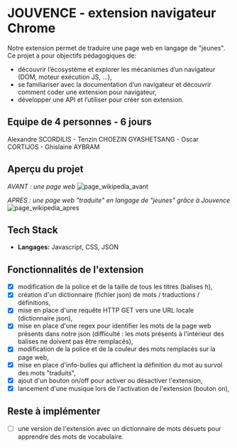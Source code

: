 # JOUVENCE - extension navigateur Chrome

Notre extension permet de traduire une page web en langage de "jeunes".
Ce projet a pour objectifs pédagogiques de:
- découvrir l’écosystème et explorer les mécanismes d’un navigateur (DOM, moteur exécution JS, ...),
- se familiariser avec la documentation d’un navigateur et découvrir comment coder une extension pour navigateur,
- développer une API et l’utiliser pour créer son extension.

## Equipe de 4 personnes - 6 jours

Alexandre SCORDILIS - Tenzin CHOEZIN GYASHETSANG - Oscar CORTIJOS - Ghislaine AYBRAM

## Aperçu du projet

*AVANT : une page web*
![page_wikipedia_avant](https://github.com/Lachignol/Extension-navigateur/assets/110435478/64d1f617-75cf-4d7c-9346-9759027008e2)


*APRES : une page web "traduite" en langage de "jeunes" grâce à Jouvence*
![page_wikipedia_apres](https://github.com/Lachignol/Extension-navigateur/assets/110435478/8da90cbf-8941-4f27-b14a-433cf0d01470)

## Tech Stack

- **Langages:** Javascript, CSS, JSON

## Fonctionnalités de l'extension

- [x] modification de la police et de la taille de tous les titres (balises h),
- [x] création d'un dictionnaire (fichier json) de mots / traductions / définitions,
- [x] mise en place d'une requête HTTP GET vers une URL locale (dictionnaire json),
- [x] mise en place d'une regex pour identifier les mots de la page web présents dans notre json (difficulté : les mots présents à l'intérieur des balises ne doivent pas être remplacés),
- [x] modification de la police et de la couleur des mots remplacés sur la page web,
- [x] mise en place d'info-bulles qui affichent la définition du mot au survol des mots "traduits",
- [x] ajout d'un bouton on/off pour activer ou désactiver l'extension,
- [x] lancement d'une musique lors de l'activation de l'extension (bouton on),

## Reste à implémenter

- [ ] une version de l'extension avec un dictionnaire de mots désuets pour apprendre des mots de vocabulaire.
